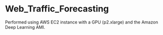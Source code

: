 # Web_Traffic_Forecasting


Performed using AWS EC2 instance with a GPU (p2.xlarge) and the Amazon Deep Learning AMI.
